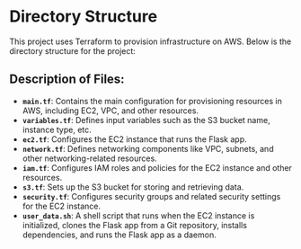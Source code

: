 # Directory Structure

This project uses Terraform to provision infrastructure on AWS. Below is the directory structure for the project:


## Description of Files:

- **`main.tf`**: Contains the main configuration for provisioning resources in AWS, including EC2, VPC, and other resources.
- **`variables.tf`**: Defines input variables such as the S3 bucket name, instance type, etc.
- **`ec2.tf`**: Configures the EC2 instance that runs the Flask app.
- **`network.tf`**: Defines networking components like VPC, subnets, and other networking-related resources.
- **`iam.tf`**: Configures IAM roles and policies for the EC2 instance and other resources.
- **`s3.tf`**: Sets up the S3 bucket for storing and retrieving data.
- **`security.tf`**: Configures security groups and related security settings for the EC2 instance.
- **`user_data.sh`**: A shell script that runs when the EC2 instance is initialized, clones the Flask app from a Git repository, installs dependencies, and runs the Flask app as a daemon.
